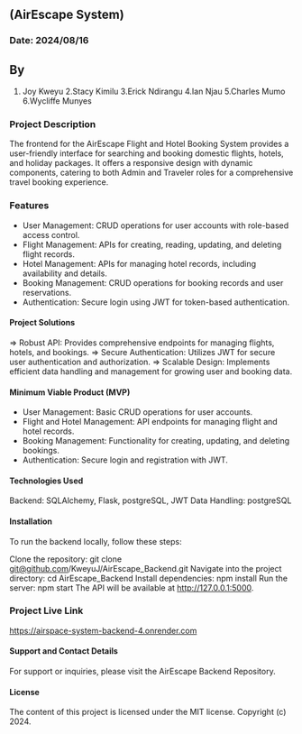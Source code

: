 ## (AirEscape System)

### Date: 2024/08/16
## By
   1. Joy Kweyu 
   2.Stacy Kimilu
   3.Erick Ndirangu
   4.Ian Njau
   5.Charles Mumo
   6.Wycliffe Munyes

### Project Description
The frontend for the AirEscape Flight and Hotel Booking System provides a user-friendly interface for searching and booking domestic flights, hotels, and holiday packages. It offers a responsive design with dynamic components, catering to both Admin and Traveler roles for a comprehensive travel booking experience.

### Features
* User Management: CRUD operations for user accounts with role-based access control.
* Flight Management: APIs for creating, reading, updating, and deleting flight records.
* Hotel Management: APIs for managing hotel records, including availability and details.
* Booking Management: CRUD operations for booking records and user reservations.
* Authentication: Secure login using JWT for token-based authentication.

#### Project Solutions
=> Robust API: Provides comprehensive endpoints for managing flights, hotels, and bookings.
=> Secure Authentication: Utilizes JWT for secure user authentication and authorization.
=> Scalable Design: Implements efficient data handling and management for growing user and booking data.

#### Minimum Viable Product (MVP)
* User Management: Basic CRUD operations for user accounts.
* Flight and Hotel Management: API endpoints for managing flight and hotel records.
* Booking Management: Functionality for creating, updating, and deleting bookings.
* Authentication: Secure login and registration with JWT.

#### Technologies Used
Backend: SQLAlchemy, Flask, postgreSQL, JWT
Data Handling: postgreSQL

#### Installation
To run the backend locally, follow these steps:

Clone the repository:
git clone git@github.com/KweyuJ/AirEscape_Backend.git
Navigate into the project directory:
cd AirEscape_Backend
Install dependencies:
npm install
Run the server:
npm start
The API will be available at http://127.0.0.1:5000.

### Project Live Link
https://airspace-system-backend-4.onrender.com

#### Support and Contact Details
For support or inquiries, please visit the AirEscape Backend Repository.

#### License
The content of this project is licensed under the MIT license.
Copyright (c) 2024.


